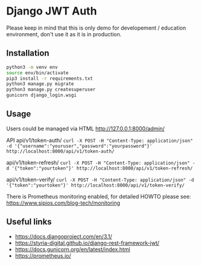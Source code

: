 # Django JWT Auth
Please keep in mind that this is only demo for developement / education environment, don't use it as it is in production.


## Installation
```bash
python3 -m venv env
source env/bin/activate
pip3 install -r requirements.txt
python3 manage.py migrate
python3 manage.py createsuperuser
gunicorn django_login.wsgi
```

## Usage

Users could be managed via HTML http://127.0.0.1:8000/admin/

API 
api/v1/token-auth/
``` curl -X POST -H "Content-Type: application/json" -d '{"username":"youruser","password":"yourpassword"}' http://localhost:8000/api/v1/token-auth/ ```

api/v1/token-refresh/
``` curl -X POST -H "Content-Type: application/json" -d '{"token":"yourtoken"}' http://localhost:8000/api/v1/token-refresh/ ```

api/v1/token-verify/ 
``` curl -X POST -H "Content-Type: application/json" -d '{"token":"yourtoken"}' http://localhost:8000/api/v1/token-verify/ ```




There is Prometheus monitoring enabled, for detailed HOWTO please see: https://www.sipios.com/blog-tech/monitoring


## Useful links

 - https://docs.djangoproject.com/en/3.1/
 - https://styria-digital.github.io/django-rest-framework-jwt/
 - https://docs.gunicorn.org/en/latest/index.html
 - https://prometheus.io/

